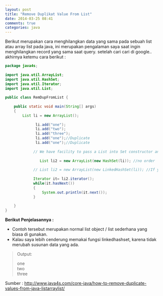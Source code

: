 ```yaml
---
layout: post
title: "Remove Duplikat Value From List"
date: 2014-03-25 08:41
comments: true
categories: java
---
```


Berikut merupakan cara menghilangkan data yang sama pada sebuah list atau array list pada java, ini merupakan pengalaman saya saat ingin
menghilangkan record yang sama saat query. setelah cari cari di google.. akhirnya ketemu cara berikut :

<!--more-->

```java
package java4s;
 
import java.util.ArrayList;
import java.util.HashSet;
import java.util.Iterator;
import java.util.List;
 
public class RemDupFromList {
 
    public static void main(String[] args)
    {
        List li = new ArrayList();
 
              li.add("one");
              li.add("two");
              li.add("three");
              li.add("one");//Duplicate
              li.add("one");//Duplicate
 
             // We have facility to pass a List into Set constructor and vice verse to cast      
 
                List li2 = new ArrayList(new HashSet(li)); //no order
 
             // List li2 = new ArrayList(new LinkedHashSet(li)); //If you need to preserve the order use 'LinkedHashSet'
 
             Iterator it= li2.iterator();
             while(it.hasNext())
             {
                 System.out.println(it.next());
             }
 
    }
}
```

<b>Berikut Penjelasannya :</b>

* Contoh tersebut merupakan normal list object / list sederhana yang biasa di gunakan.
* Kalau saya lebih cenderung memakai fungsi linkedhashset, karena tidak merubah susunan data yang ada.

> Output:
>
> one<br />
> two<br />
> three<br />

Sumber : http://www.java4s.com/core-java/how-to-remove-duplicate-values-from-java-listarraylist/
